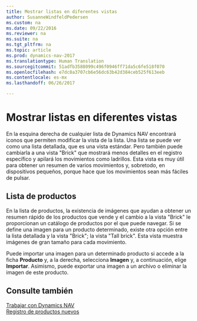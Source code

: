 ```yaml
---
title: Mostrar listas en diferentes vistas
author: SusanneWindfeldPedersen
ms.custom: na
ms.date: 09/22/2016
ms.reviewer: na
ms.suite: na
ms.tgt_pltfrm: na
ms.topic: article
ms.prod: dynamics-nav-2017
ms.translationtype: Human Translation
ms.sourcegitcommit: 51adfb3588099c496f0946ff71da5c6fe518f070
ms.openlocfilehash: e7dc8a3707cb6e56dc63b42d384ceb525f613eeb
ms.contentlocale: es-mx
ms.lasthandoff: 06/26/2017

---
```


# <a name="displaying-lists-in-different-views"></a>Mostrar listas en diferentes vistas
En la esquina derecha de cualquier lista de Dynamics NAV encontrará iconos que permiten modificar la vista de la lista. Una lista se puede ver como una lista detallada, que es una vista estándar. Pero también puede cambiarla a una vista "Brick" que mostrará menos detalles en el registro específico y apilará los movimientos como ladrillos. Esta vista es muy útil para obtener un resumen de varios movimientos y, sobretodo, en dispositivos pequeños, porque hace que los movimientos sean más fáciles de pulsar.

## <a name="items-list"></a>Lista de productos
En la lista de productos, la existencia de imágenes que ayudan a obtener un resumen rápido de los productos que vende y el cambio a la vista "Brick" le proporcionan un catálogo de productos por el que puede navegar. Si se define una imagen para un producto determinado, existe otra opción entre la lista detallada y la vista "Brick"; la vista "Tall brick". Esta vista muestra imágenes de gran tamaño para cada movimiento.

Puede importar una imagen para un determinado producto si accede a la ficha **Producto** y, a la derecha, selecciona **Imagen** y, a continuación, elige **Importar**. Asimismo, puede exportar una imagen a un archivo o eliminar la imagen de este producto.  

## <a name="see-also"></a>Consulte también
[Trabajar con Dynamics NAV](ui-work-product.md)  
[Registro de productos nuevos](inventory-how-register-new-products.md)  

